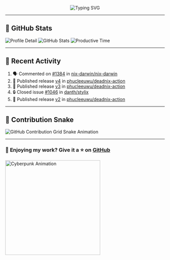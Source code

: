 <p align="center">
  <img src="https://readme-typing-svg.demolab.com/?lines=Hi+There!+I'm+Phuc+Lee+👋;I'm+a+Noob!+and+I+love+learning+new+things!&font=Fira+Code&size=22&pause=100&color=7AA2F7&width=600&height=75&center=true&vCenter=true&multiline=true&repeat=true" alt="Typing SVG">
</p>

---

## 🚀 GitHub Stats

![Profile Detail](http://github-profile-summary-cards.vercel.app/api/cards/profile-details?username=phucleeuwu&theme=transparent)
![GitHub Stats](http://github-profile-summary-cards.vercel.app/api/cards/stats?username=phucleeuwu&theme=transparent)
![Productive Time](http://github-profile-summary-cards.vercel.app/api/cards/productive-time?username=phucleeuwu&theme=transparent&utcOffset=8)

---

## 📝 Recent Activity

<!--START_SECTION:activity-->
1. 🗣 Commented on [#1384](https://github.com/nix-darwin/nix-darwin/issues/1384#issuecomment-2776406211) in [nix-darwin/nix-darwin](https://github.com/nix-darwin/nix-darwin)
2. 🚀 Published release [v4](https://github.com/phucleeuwu/deadnix-action/releases/tag/v4) in [phucleeuwu/deadnix-action](https://github.com/phucleeuwu/deadnix-action)
3. 🚀 Published release [v3](https://github.com/phucleeuwu/deadnix-action/releases/tag/v3) in [phucleeuwu/deadnix-action](https://github.com/phucleeuwu/deadnix-action)
4. 🔒 Closed issue [#1046](https://github.com/danth/stylix/issues/1046) in [danth/stylix](https://github.com/danth/stylix)
5. 🚀 Published release [v2](https://github.com/phucleeuwu/deadnix-action/releases/tag/v2) in [phucleeuwu/deadnix-action](https://github.com/phucleeuwu/deadnix-action)
<!--END_SECTION:activity-->

<!--START_SECTION:waka-->
<!--END_SECTION:waka-->

---

## 🐍 Contribution Snake

<picture>
  <source media="(prefers-color-scheme: dark)" srcset="https://raw.githubusercontent.com/phucleeuwu/phucleeuwu/output/github-contribution-grid-snake-dark.svg">
  <source media="(prefers-color-scheme: light)" srcset="https://raw.githubusercontent.com/phucleeuwu/phucleeuwu/output/github-contribution-grid-snake.svg">
  <img alt="GitHub Contribution Grid Snake Animation" src="https://raw.githubusercontent.com/phucleeuwu/phucleeuwu/output/github-contribution-grid-snake.svg">
</picture>

---

### 💙 **Enjoying my work?** Give it a ⭐ on **[GitHub](https://github.com/phucleeuwu)**

<p align="left">
  <img src="https://media.giphy.com/media/u5sgL5pks5JXKHcVZo/giphy.gif" width="300" alt="Cyberpunk Animation">
</p>
